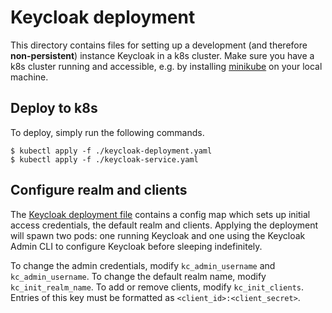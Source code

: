 # Keycloak deployment

This directory contains files for setting up a development (and therefore **non-persistent**)
instance Keycloak in a k8s cluster.
Make sure you have a k8s cluster running and accessible, e.g. by
installing [minikube](https://minikube.sigs.k8s.io/docs/) on your local machine.

## Deploy to k8s

To deploy, simply run the following commands.

```
$ kubectl apply -f ./keycloak-deployment.yaml
$ kubectl apply -f ./keycloak-service.yaml
```

## Configure realm and clients

The [Keycloak deployment file](keycloak-deployment.yaml) contains a config map which sets up
initial access credentials, the default realm and clients.
Applying the deployment will spawn two pods: one running Keycloak and one using the Keycloak Admin
CLI to configure Keycloak before sleeping indefinitely.

To change the admin credentials, modify `kc_admin_username` and `kc_admin_username`.
To change the default realm name, modify `kc_init_realm_name`.
To add or remove clients, modify `kc_init_clients`.
Entries of this key must be formatted as `<client_id>:<client_secret>`.
